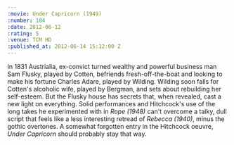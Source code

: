 ```yaml
--- 
:movie: Under Capricorn (1949)
:number: 184
:date: 2012-06-12
:rating: 5
:venue: TCM HD
:published_at: 2012-06-14 15:12:00 Z
---
```

In 1831 Austrialia, ex-convict turned wealthy and powerful business man Sam Flusky, played by Cotten, befriends fresh-off-the-boat and looking to make his fortune Charles Adare, played by Wilding. Wilding soon falls for Cotten's alcoholic wife, played by Bergman, and sets about rebuilding her self-esteem. But the Flusky house has secrets that, when revealed, cast a new light on everything. Solid performances and Hitchcock's use of the long takes he experimented with in _Rope (1948)_ can't overcome a talky, dull script that feels like a less interesting retread of _Rebecca (1940)_, minus the gothic overtones. A somewhat forgotten entry in the Hitchcock oeuvre, _Under Capricorn_ should probably stay that way.